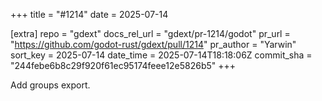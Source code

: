 +++
title = "#1214"
date = 2025-07-14

[extra]
repo = "gdext"
docs_rel_url = "gdext/pr-1214/godot"
pr_url = "https://github.com/godot-rust/gdext/pull/1214"
pr_author = "Yarwin"
sort_key = 2025-07-14
date_time = 2025-07-14T18:18:06Z
commit_sha = "244febe6b8c29f920f61ec95174feee12e5826b5"
+++

Add groups export.

